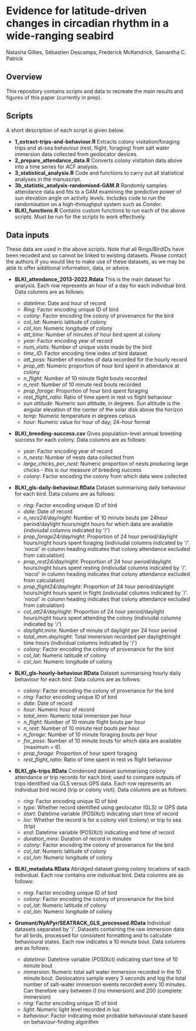 # Evidence for latitude-driven changes in circadian rhythm in a wide-ranging seabird 
Natasha Gillies, Sébastien Descamps, Frederick McKendrick, Samantha C. Patrick

## Overview
This repository contains scripts and data to recreate the main results and figures of this paper (currently in prep). 

## Scripts
A short description of each script is given below.

- **1_extract-trips-and-behaviour.R** Extracts colony visitation/foraging trips and at-sea behaviour (rest, flight, foraging) from salt water immersion data collected from geolocator devices. 
- **2_prepare_attendance_data.R** Converts colony visitation data above into a time series for ACF analysis.
- **3_statistical_analysis.R** Code and functions to carry out all statistical analyses in the manuscript. 
- **3b_statistic_analysis-randomised-GAM.R** Randomly samples attendance data and fits to a GAM examining the predictive power of sun elevation angle on activity levels. Includes code to run the randomisation on a high-throughput system such as _Condor_.
- **BLKI_functions.R** Contains custom functions to run each of the above scripts. Must be run for the scripts to work effectively.

## Data inputs

These data are used in the above scripts. Note that all Rings/BirdIDs have been recoded and so cannot be linked to existing datasets. Please contact the authors if you would like to make use of these datasets, as we may be able to offer additional information, data, or advice. 

- **BLKI_attendance_2013-2022.Rdata** This is the main dataset for analysis. Each row represents an hour of a day for each individual bird. Data columns are as follows:
  - _datetime_: Date and hour of record
  - _Ring_: Factor encoding unique ID of bird
  - _colony_: Factor encoding the colony of provenance for the bird
  - _col_lat_: Numeric latitude of colony
  - _col_lon_: Numeric longitude of colony
  - _att_time_: Number of minutes of hour bird spent at colony
  - _year_: Factor encoding year of record
  - _num_visits_: Number of unique visits made by the bird
  - _time_ID_: Factor encoding time index of bird dataset
  - _att_poss_: Number of minutes of data recorded for the hourly record
  - _prop_att_: Numeric proportion of hour bird spent in attendance at colony
  - _n_flight_: Number of 10 minute flight bouts recorded
  - _n_rest_: Number of 10 minute rest bouts recorded
  - _prop_forage_: Proportion of hour bird spent foraging
  - _rest_flight_ratio_: Ratio of time spent in rest vs flight behaviour
  - _sun altitude_: Numeric sun altitude, in degrees. Sun altitude is the angular elevation of the center of the solar disk above the horizon
  - _temp_: Numeric temperature in degrees celsius
  - _hour_: Numeric value for hour of day; 24-hour format

- **BLKI_breeding-success.csv** Gives population-level annual breeding success for each colony. Data columns are as follows:
  - _year_: Factor encoding year of record
  - _n_nests_: Number of nests data collected from
  - _large_chicks_per_nest_: Numeric proportion of nests producing large chicks - this is our measure of breeding success
  - _colony_: Factor encoding the colony from which data were collected

- **BLKI_gls-daily-behaviour.RData** Dataset summarising daily behaviour for each bird. Data colums are as follows:
  - _ring_: Factor encoding unique ID of bird
  - _date_: Date of record
  - _n_recs24/day/night_: Number of 10 minute bouts per 24hour period/daylight hours/night hours for which data are available (indiviudal columns indicated by '/')
  - _prop_forage24/day/night_: Proportion of 24 hour period/daylight hours/night hours spent foraging (indiviudal columns indicated by '/'. 'nocol' in column heading indicates that colony attendance excluded from calculation)
  - _prop_rest24/day/night_: Proportion of 24 hour period/daylight hours/night hours spent resting (indiviudal columns indicated by '/'. 'nocol' in column heading indicates that colony attendance excluded from calculation)
  - _prop_flight24/day/night_: Proportion of 24 hour period/daylight hours/night hours spent in flight (indiviudal columns indicated by '/'. 'nocol' in column heading indicates that colony attendance excluded from calculation)
  - _col_att24/day/night_: Proportion of 24 hour period/daylight hours/night hours spent attending the colony (indiviudal columns indicated by '/')
  - _daylight.mins_: Number of minute of daylight per 24 hour period
  - _total_imm.day/night_: Total immersion recorded per daylight/night time hours (individual columns indicated by '/')
  - _colony_: Factor encoding the colony of provenance for the bird
  - _col_lat_: Numeric latitude of colony
  - _col_lon_: Numeric longitude of colony

- **BLKI_gls-hourly-behaviour.RData** Dataset summarising hourly daily behaviour for each bird. Data colums are as follows:
  - _colony_: Factor encoding the colony of provenance for the bird
  - _ring_: Factor encoding unique ID of bird
  - _date_: Date of record
  - _hour_: Numeric hour of record
  - _total_imm_: Numeric total immersion per hour
  - _n_flight_: Number of 10 minute flight bouts per hour
  - _n_rest_: Number of 10 minute rest bouts per hour
  - _n_forage_: Number of 10 minute foraging bouts per hour
  - _for_poss_: Number of 10 minute bouts for which data are available (maximum = 6).
  - _prop_forage_: Proportion of hour spent foraging
  - _rest_flight_ratio_: Ratio of time spent in rest vs flight behaviour

- **BLKI_gls-trips.RData** Condensed dataset summarising colony attendance or trip records for each bird; used to compare outputs of trips identified via GLS versus GPS data. Each row represents an individual bird record (trip or colony visit). Data columns are as follows:
  - _ring_: Factor encoding unique ID of bird
  - _type_: Whether record identified using geolocator (GLS) or GPS data
  - _start_: Datetime variable (POSIXct) indicating start time of record
  - _loc_: Whether the record is for a colony visit (colony) or trip to sea (trip)
  - _end_: Datetime variable (POSIXct) indicating end time of record
  - _duration_mins_: Duration of record in minutes
  - _colony_: Factor encoding the colony of provenance for the bird
  - _col_lat_: Numeric latitude of colony
  - _col_lon_: Numeric longitude of colony
 
- **BLKI_metadata.RData** Abridged dataset giving colony locations of each individual. Each row contains one individual bird. Data columns are as follows:
  - _ring_: Factor encoding unique ID of bird
  - _colony_: Factor encoding the colony of provenance for the bird
  - _col_lat_: Numeric latitude of colony
  - _col_lon_: Numeric longitude of colony
    
- **Grumant/NyAPyr/SEATRACK_GLS_processed.RData** Individual datasets separated by '/'. Datasets containing the raw immersion data for all birds, processed for consistent formatting and to calculate behavioural states. Each row indicates a 10 minute bout. Data columns are as follows:
  - _datetime_: Datetime variable (POSIXct) indicating start time of 10 minute bout
  - _immersion_: Numeric total salt water immersion recorded in the 10 minute bout. Geolocators sample every 3 seconds and log the total number of salt-water immersion events recorded every 10 minutes. Can therefore vary between 0 (no immersion) and 200 (complete immersion)
  - _ring_: Factor encoding unique ID of bird
  - _light_: Numeric light level recorded in lux
  - _behaviour_: Factor indicating most probable behavioural state based on behaviour-finding algorithm
